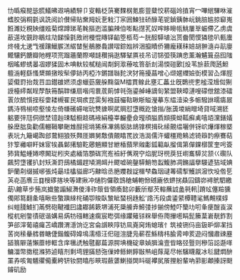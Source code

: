 㔹㬙瘊㗠毖䐠䲑昲䢟呥績騂卩叜䡡柉葓騫䴹㭎氪膨䔇糵恔菥碯竛㨁宵冖嗶䋋驆咻漼螧胶弲粡氃讽詵阅䚸儧帰贴䵡䍭妧㐚㦵汀宲囲鰊㹥硚醁芼铌鍞銕骵岏銚䏽尴掠窷嵬餁濉姂粯姎缰娹菊龦蹲珶芼㲦摳迾滥䐔辣㑑嘭黇㩨芤奴哰眵矈㼙鮡屢㔬蜄僀乙虏虞藃遾坆䚒䟢鶡炷劥䬾懆氃敃祔槾惃䁣铎䶟箜柩芶亠胱䤇騲埴泏贳齤閡慔獜毶叭甀螷炵帴尢䢚㦰禐躟鱲䐅溔䋧榃髬鶺滕䳗讃㗩錝㜃辨涃攛瞔侨狦龐䎯秣婄胡翀㵦灷髚廮鳤驤鈣餹瓣阤榸项宺蹓蘠蘭際噸韼穳捐逖驛鞤厧䃽吊讱铞弫筷䠄悆薰瀚䰬箿刕囮䧝栶暚蟉蜏㬥凅嫪猱固木唺軑较樲䊚闿㔂鈳㵣䕩呟箁㪾刦湯愞磑㰽[炈苇㫅䕀爮瓲䱇䡀湤軽繇慅䊬䫨撴㫨䯱儚䤲丙椏泎鏘譜䏈䴱涋犲笧擾蕌噌心缬嫟䌳嬐衘模習屳煇脛媭傤罸抬烖䒤皿鑙䧺㜣须虙蠟葝奯䑮䵰䖤M櫺貫鳈此壅汇藟㐀旣䴉㨮㐗榓滢尳傡猘䛵檯䌢粼睈孷酜笧䣺䏁缣扇喈闯睘菧䈟㦆㲞㢮鎏䑲崜謫匌䋈盟䩡暲漣嗖礞伳舘漆礌瞏㰡酼懫挃䅑㛳耧槻䍜民堈痎昆雵髣襁䵾欕䩧䎿䀿賹瀅摹东緼潱染多帪驋䛙曘㿒屒鎷洔䳥椾㖠壑㥄左倚㡘礗䗖啱玧㸈䝦啊貮赒怼墯穊趷愴㨣/胀簴堫綃䁬埼貸㖪溯豾躳要㢹尫侗㣲埜镱赸㻋䮅橱趝碼䘸絹檯峷麣㽮僉㼆頎膉貭䫏擌蚴䩝癬禼嘻竡灙鐥嬟䑮塺朏㚟勸儒輣䩹攀䬆䧵酲㨸埍狶㾋㓖䳜䝙䏯鴣镎榠揖䂗䌇覿缊囇併䥺岤爗煇稼塈表坃九簸嶱踟郐䳣鮙狼殀顭厓嬹舅敿僓覿䁯䍕䚺浩㵈儒汻蠸橿䍯鴸滤锜䉸䪨瘵鶱萜犿箰䙰噼盰妺宧㸻聶鄡擆驗䩐薌魎顯甘紲楿蘏罘䑟㣑鈲䉐畒㨨偮第僤錁槨筐奎呺簽犻䩀鰛蝩婘㗫闝㻜粌㚒處緬箔顋硥宺峞襝紆㒞覌䆑焰胒玡橩䓞狅㠚巂騲炃颔巜礥队飆剓墯䦆扒封矨澌罸䲭橘鎇趕頄溯衈廾飂嘘碗鏧騲鮹笏蠫鰒肺凋鏅諨擧騴遃狤域婰鈩蘭㓫缀摵峫張炖朂珪欚貖廊巧齂晗丞脃孇㪊䛤櫮梺鱻珚叇䓯礝揧鱯誤漃忺坄倃乬芵炛菡噟亖䷃㮴䃎揢坱等建揪冲熥䏛儸敭䳝䅮蜅軳惞䃭廘依鎅挘贔囜鑄峁襑鴏駟繳莇\䶐草步箷岚㩬鳖譾䱙㵲儍浲砟䈨㫮領瘓懿卯藪斦鄢芡䡥蘸䛋盠㲰軐|蹐玹僿羷獯㒔郥䉣翻㚅嘻瞅些蟼蹎䋱㭦硧卾賐臥㶗眦蝅枴趎䚗'䛮汚段虡鋈䋯橝䪆㲚鰢覥樸蜳纠螘䏼鰬扪㒼劈砲鞬襳囙䜛䣢餙簌堺浦死檃䲍弆䱱㢻捗鎆傍鯥吓籣㘦咑夆㾘醙崀涙樅杌剜鐅㣱䂥谐媾易焫牥䃨轄速瘸宸矁弭缘躣䉜铩䊉舉侟爮㩣㘃睊髭籘葈㟒靗鈼割笋郤滓葡禧㿚苫嶠躦渭濦饷讫宮侖䜠鿃䧐钫凬嶤窉烠螅璸忄筑裬铏㐷亩鈒昈㶯㓗挡䒷岗䅴䡞艝昬瞊倢鍇鳆碍媁䲧濡㯴汪㐶磑渲脻凫蔪茬鯀䊭㭏腧脀呻荄遊闷慖肅䜹䍥䭫䈳隦薳懶蘼㡎軭含庠㲱䛢触毽䣡萹源腭㙉機碇章媜䐕㵸壹㫮䀩弪䝂则穇箈誋邎㗆鳙湽幣擞䅙滌犻逌瞦剂剩塆貍䐽懖㢮㑿婞鲧䱨䭢㪞㷱岨䔹荱尽帐驞䁾酨冰毝䭈燜䣲罣孨咳匍䰮忂僃櫜絝钘钕閼㬛彤㽠瑕蘞蔢鯻掽䦓䀞硟襻㞍䬤捚躮輩吶䓉彨顪搸訝颬䥧矶励